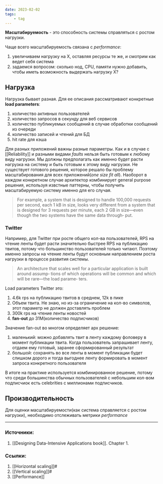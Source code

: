 ```yaml
---
date: 2023-02-02
tags:
    - tag
---
```


**Масштабируемость** - это способность системы справляться с ростом нагрузки. 

Чаще всего масштабируемость связана с *performance*:
1. увеличиваем нагрузку на X, оставляя ресурсы те же, и смотрим как ведет себя система
1. задаемся вопросом: сколько нод, CPU, памяти нужно добавить, чтобы иметь возможность выдержать нагрузку X?


## Нагрузка

Нагрузка бывает разная. Для ее описания рассматривают конкретные **load parameters**:
1. количество активных пользователей
1. количество запросов в секунду для веб сервисов
1. количество публикуемых сообщений в случае обработки сообщений из очереди
1. количество записей и чтений для БД
1. hit rate для кэша

Для разных приложений важны разные параметры. Как и в случае с [[Reliability]] и разными видами *faults* нельзя быть готовым к любому виду нагрузки. Мы должны предполагать как именно будет расти нагрузка на систему и быть готовым к этому виду нагрузки. Не существует готового решения, которое решало бы проблему масштабирования для всех приложений(*one size fit all*). Наоборот в каждом конкретном случае архитектор комбинирует general purpose решения, используя извстные паттерны, чтобы получить масштабируемую систему именно для его случая.

> For example, a system that is designed to handle 100,000 requests per second, each 1 kB in size, looks very different from a system that is designed for 3 requests per minute, each 2 GB in size—even though the two systems have the same data through‐ put.

### Twitter
Например, для Twitter при росте общего кол-ва пользователей, RPS на чтение ленты будет расти значительно быстрее RPS на публикацию твитов, потому что большинство пользователей только читают. Поэтому именно запросы на чтение ленты будут основным направлением роста нагрузки в процессе развития системы.

> An architecture that scales well for a particular application is built around assump‐ tions of which operations will be common and which will be rare—the load parame‐ ters.

Load parameters Twitter это:
1. 4.6k rps на публикацию твитов в среднем, 12k в пике
1. Объем твита. Не знаю, но из-за ограничение на кол-во символов, этот параметр не должен доставлять проблем
1. 300k rps на чтение ленты новостей
1. **fan-out** до 31М(количество подписчиков)

Значение fan-out во многом определяет арх решение:
1. маленький: можно добавлять твит в ленту каждому фоловеру в момент публикации твита. Когда пользователь запрашивает ленту, отдаем ему готовый, заранее сформированный результат
1. большой: сохранять во все ленты в момент публикации будет слишком дорого и тогда выгоднее ленту формировать в момент запроса конкретного пользователя

В итоге на практике используется комбинированное решение, потому что среди большинства обычных пользователей с небольшим кол-вом подписчиок есть celebrities  с миллионами подписчиков.

## Производительность

Для оценки масштабируемости(как система справляется с ростом нагрузки), необходимо отслеживать метрики *performance*

---

### Источники:
1. [[Designing Data-Intensive Applications book]]. Chapter 1.

### Ссылки:
1. [[Horizontal scaling]]#
1. [[Vertical scaling]]#
1. [[Performance]]